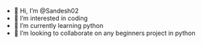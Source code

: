 - 👋 Hi, I’m @Sandesh02
- 👀 I’m interested in coding
- 🌱 I’m currently learning python
- 💞️ I’m looking to collaborate on any beginners project in python
